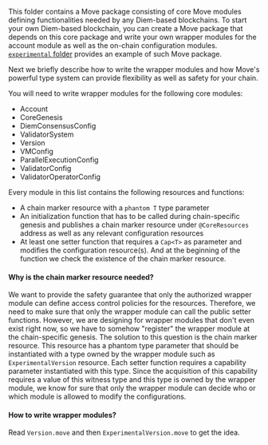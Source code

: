 This folder contains a Move package consisting of core Move modules defining functionalities needed by
any Diem-based blockchains. To start your own Diem-based blockchain, you can create a Move package that
depends on this core package and write your own wrapper modules for the account module as well as the
on-chain configuration modules. [`experimental` folder](../experimental) provides an example of such
Move package.

Next we briefly describe how to write the wrapper modules and how Move's powerful type system can provide flexibility
as well as safety for your chain.

You will need to write wrapper modules for the following core modules:
- Account
- CoreGenesis
- DiemConsensusConfig
- ValidatorSystem
- Version
- VMConfig
- ParallelExecutionConfig
- ValidatorConfig
- ValidatorOperatorConfig


Every module in this list contains the following resources and functions:
- A chain marker resource with a `phantom T` type parameter
- An initialization function that has to be called during chain-specific genesis and publishes a chain marker resource under
  `@CoreResources` address as well as any relevant configuration resources
- At least one setter function that requires a `Cap<T>` as parameter and modifies the configuration resource(s).
  And at the beginning of the function we check the existence of the chain marker resource.

#### Why is the chain marker resource needed?

We want to provide the safety guarantee that only the authorized wrapper module can define access
control policies for the resources. Therefore, we need to make sure that only the wrapper module can call the public
setter functions. However, we are designing for wrapper modules that don't even exist right now, so we have to somehow
"register" the wrapper module at the chain-specific genesis. The solution to this question is the chain marker resource.
This resource has a phantom type parameter that should be instantiated with a type owned by the wrapper module such as
`ExperimentalVersion` resource. Each setter function requires a capability parameter instantiated with this type. Since
the acquisition of this capability requires a value of this witness type and this type is owned by the wrapper module,
we know for sure that only the wrapper module can decide who or which module is allowed to modify the configurations.

#### How to write wrapper modules?

Read `Version.move` and then `ExperimentalVersion.move` to get the idea.
